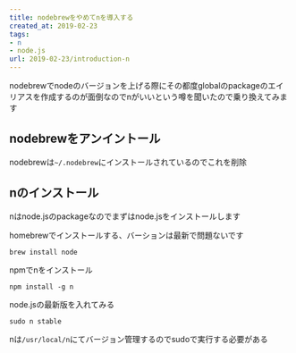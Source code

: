 ```yaml
---
title: nodebrewをやめてnを導入する
created_at: 2019-02-23
tags: 
- n
- node.js
url: 2019-02-23/introduction-n
---
```


nodebrewでnodeのバージョンを上げる際にその都度globalのpackageのエイリアスを作成するのが面倒なのでnがいいという噂を聞いたので乗り換えてみます

## nodebrewをアンイントール

nodebrewは`~/.nodebrew`にインストールされているのでこれを削除

## nのインストール

nはnode.jsのpackageなのでまずはnode.jsをインストールします

homebrewでインストールする、バーションは最新で問題ないです

```text
brew install node
```

npmでnをインストール

```text
npm install -g n
```

node.jsの最新版を入れてみる

```text
sudo n stable
```

nは`/usr/local/n`にてバージョン管理するのでsudoで実行する必要がある
